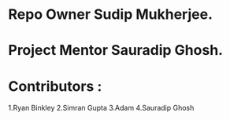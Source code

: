 # Repo Owner Sudip Mukherjee.
# Project Mentor Sauradip Ghosh.
# Contributors :
1.Ryan Binkley
2.Simran Gupta
3.Adam
4.Sauradip Ghosh
